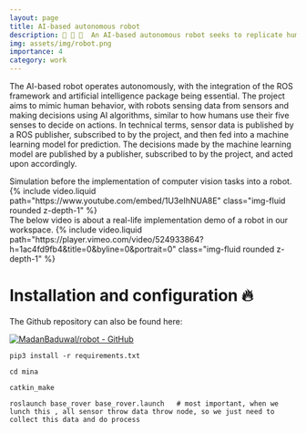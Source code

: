 ```yaml
---
layout: page
title: AI-based autonomous robot
description: 🤖 🦾 🦿  An AI-based autonomous robot seeks to replicate human behavior using computer vision.
img: assets/img/robot.png
importance: 4
category: work
---
```


The AI-based robot operates autonomously, with the integration of the ROS framework and artificial intelligence package being essential. The project aims to mimic human behavior, with robots sensing data from sensors and making decisions using AI algorithms, similar to how humans use their five senses to decide on actions. In technical terms, sensor data is published by a ROS publisher, subscribed to by the project, and then fed into a machine learning model for prediction. The decisions made by the machine learning model are published by a publisher, subscribed to by the project, and acted upon accordingly.


<div class="row mt-3">
    <div class="col-sm mt-3 mt-md-0">
       <span>Simulation before the implementation of computer vision tasks into a robot. </span>
        {% include video.liquid path="https://www.youtube.com/embed/1U3eIhNUA8E" class="img-fluid rounded z-depth-1" %}
    </div>
    <div class="col-sm mt-3 mt-md-0">
        <span> The below video is about a real-life implementation demo of a robot in our workspace.</span>
        {% include video.liquid path="https://player.vimeo.com/video/524933864?h=1ac4fd9fb4&title=0&byline=0&portrait=0" class="img-fluid rounded z-depth-1" %}
    </div>
</div>


# Installation and configuration 🔥

The Github repository can also be found here:

[![MadanBaduwal/robot - GitHub](https://gh-card.dev/repos/MadanBaduwal/robot.svg)](https://github.com/MadanBaduwal/robot)

```shell
pip3 install -r requirements.txt

cd mina

catkin_make

roslaunch base_rover base_rover.launch   # most important, when we lunch this , all sensor throw data throw node, so we just need to collect this data and do process
```